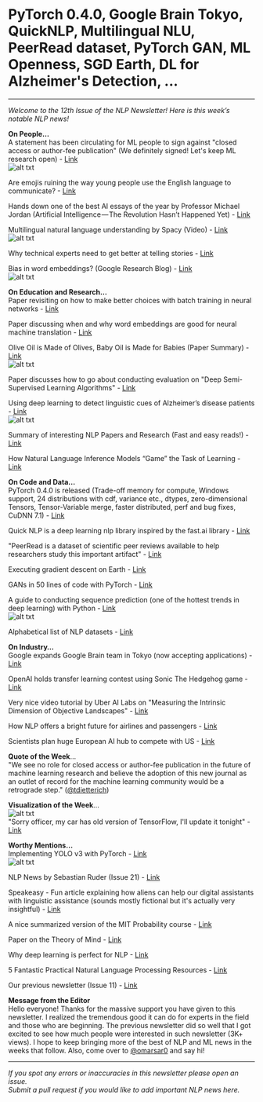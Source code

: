 # PyTorch 0.4.0, Google Brain Tokyo, QuickNLP, Multilingual NLU, PeerRead dataset, PyTorch GAN, ML Openness, SGD Earth, DL for Alzheimer's Detection, ...
--------
*Welcome to the 12th Issue of the NLP Newsletter! Here is this week’s notable NLP news!*

**On People…**  
A statement has been circulating for ML people to sign against "closed access or author-fee publication" (We definitely signed! Let's keep ML research open) - [Link](https://openaccess.engineering.oregonstate.edu/)  
![alt txt](https://github.com/omarsar/nlp_newsletter/blob/master/images/issue12/ml.png)

Are emojis ruining the way young people use the English language to communicate? - [Link](https://www.telegraph.co.uk/education/2018/04/17/emojis-ruining-english-language-young-people-rely-communicate/)

Hands down one of the best AI essays of the year by Professor Michael Jordan (Artificial Intelligence — The Revolution Hasn’t Happened Yet) - [Link](https://medium.com/@mijordan3/artificial-intelligence-the-revolution-hasnt-happened-yet-5e1d5812e1e7)

Multilingual natural language understanding by Spacy (Video) - [Link](https://www.youtube.com/watch?feature=youtu.be&utm_campaign=Revue+newsletter&utm_medium=Newsletter&utm_source=NLP+News&v=jB1-NukGZm0)  
![alt txt](https://github.com/omarsar/nlp_newsletter/blob/master/images/issue12/spacy.png)

Why technical experts need to get better at telling stories - [Link](https://hbr.org/2018/04/technical-experts-need-to-get-better-at-telling-stories)

Bias in word embeddings? (Google Research Blog) - [Link](https://developers.googleblog.com/2018/04/text-embedding-models-contain-bias.html)  
![alt txt](https://github.com/omarsar/nlp_newsletter/blob/master/images/issue12/bias.png)

**On Education and Research…**  
Paper revisiting on how to make better choices with batch training in neural networks - [Link](https://arxiv.org/abs/1804.07612)

Paper discussing when and why word embeddings are good for neural machine translation - [Link](https://arxiv.org/abs/1804.06323)

Olive Oil is Made of Olives, Baby Oil is Made for Babies (Paper Summary) - [Link](https://medium.com/dair-ai/olive-oil-is-made-of-olives-baby-oil-is-made-for-babies-paper-summary-a6f9b5544761)  
![alt txt](https://github.com/omarsar/nlp_newsletter/blob/master/images/issue12/olive_baby.png)

Paper discusses how to go about conducting evaluation on "Deep Semi-Supervised Learning Algorithms" - [Link](https://arxiv.org/abs/1804.09170)

Using deep learning to detect linguistic cues of Alzheimer’s disease patients - [Link](https://medium.com/dair-ai/using-deep-learning-to-detect-linguistic-cues-of-alzheimers-patients-a606693e54f9)  
![alt txt](https://github.com/omarsar/nlp_newsletter/blob/master/images/issue12/alzheimers_deep_learning.png)

Summary of interesting NLP Papers and Research (Fast and easy reads!) - [Link](https://github.com/omarsar/nlp_research)

How Natural Language Inference Models “Game” the Task of Learning - [Link](https://medium.com/center-for-data-science/how-natural-language-inference-models-game-the-task-of-learning-61d2f744955c)

**On Code and Data...**  
PyTorch 0.4.0 is released (Trade-off memory for compute, Windows support, 24 distributions with cdf, variance etc., dtypes, zero-dimensional Tensors, Tensor-Variable merge, faster distributed, perf and bug fixes, CuDNN 7.1) - [Link](https://github.com/pytorch/pytorch/releases/tag/v0.4.0)

Quick NLP is a deep learning nlp library inspired by the fast.ai library - [Link](https://github.com/outcastofmusic/quick-nlp)

"PeerRead is a dataset of scientific peer reviews available to help researchers study this important artifact" - [Link](https://arxiv.org/abs/1804.09635)

Executing gradient descent on Earth - [Link](https://fosterelli.co/executing-gradient-descent-on-the-earth)

GANs in 50 lines of code with PyTorch - [Link](https://medium.com/@devnag/generative-adversarial-networks-gans-in-50-lines-of-code-pytorch-e81b79659e3f)

A guide to conducting sequence prediction (one of the hottest trends in deep learning) with Python - [Link](https://www.analyticsvidhya.com/blog/2018/04/guide-sequence-prediction-using-compact-prediction-tree-python/)  
![alt txt](https://github.com/omarsar/nlp_newsletter/blob/master/images/issue12/sequences.png)

Alphabetical list of NLP datasets - [Link](https://github.com/niderhoff/nlp-datasets)

**On Industry…**  
Google expands Google Brain team in Tokyo (now accepting applications) - [Link](https://careers.google.com/jobs#!t=jo&jid=/google/research-scientist-google-brain-minato-tokyo-japan-3869100100&)

OpenAI holds transfer learning contest using Sonic The Hedgehog game - [Link](https://contest.openai.com/)

Very nice video tutorial by Uber AI Labs on "Measuring the Intrinsic Dimension of Objective Landscapes" - [Link](https://www.youtube.com/watch?v=uSZWeRADTFI&feature=youtu.be)

How NLP offers a bright future for airlines and passengers - [Link](https://www.ctvnews.ca/sci-tech/artificial-intelligence-promises-bright-future-for-airlines-and-passengers-1.3907375)

Scientists plan huge European AI hub to compete with US - [Link](https://www.theguardian.com/science/2018/apr/23/scientists-plan-huge-european-ai-hub-to-compete-with-us)

**Quote of the Week**...  
"We see no role for closed access or author-fee publication in the future of machine learning research and believe the adoption of this new journal as an outlet of record for the machine learning community would be a retrograde step." ([@tdietterich](https://twitter.com/tdietterich))

**Visualization of the Week**...  
![alt txt](https://github.com/omarsar/nlp_newsletter/blob/master/images/issue12/tensorflow.jpg)  
"Sorry officer, my car has old version of TensorFlow, I'll update it tonight" - [Link](https://twitter.com/Reza_Zadeh)

**Worthy Mentions…**  
Implementing YOLO v3 with PyTorch - [Link](https://medium.com/paperspace/tutorial-on-implementing-yolo-v3-from-scratch-in-pytorch-part-1-a0054d38ec78)  
![alt txt](https://github.com/omarsar/nlp_newsletter/blob/master/images/issue12/yolo.png)

NLP News by Sebastian Ruder (Issue 21) - [Link](http://newsletter.ruder.io/issues/nlp-pytorch-libraries-gan-tutorial-jupyter-tricks-tensorflow-things-representation-learning-making-nlp-more-accessible-michael-jordan-essay-reproducing-deep-rl-rakuten-data-challenge-naacl-outstanding-papers-106347)

Speakeasy - Fun article explaining how aliens can help our digital assistants with linguistic assistance (sounds mostly fictional but it's actually very insightful) - [Link](http://indianexpress.com/article/express-sunday-eye/speakeasy-mind-your-language-5155269/)

A nice summarized version of the MIT Probability course - [Link](http://advancedintegrals.com/wp-content/uploads/2018/03/Probability_Course.pdf)

Paper on the Theory of Mind - [Link](https://psyarxiv.com/dxpvq)

Why deep learning is perfect for NLP - [Link](https://www.kdnuggets.com/2018/04/why-deep-learning-perfect-nlp-natural-language-processing.html)

5 Fantastic Practical Natural Language Processing Resources - [Link](https://www.kdnuggets.com/2018/02/5-fantastic-practical-natural-language-processing-resources.html)

Our previous newsletter (Issue 11) - [Link](https://medium.com/dair-ai/deepsuperlearner-spherical-cnns-google-semantris-debater-data-alterego-text-to-images-gans-2ba92eef9b9f)

**Message from the Editor**  
Hello everyone! Thanks for the massive support you have given to this newsletter. I realized the tremendous good it can do for experts in the field and those who are beginning. The previous newsletter did so well that I got excited to see how much people were interested in such newsletter (3K+ views). I hope to keep bringing more of the best of NLP and ML news in the weeks that follow. Also, come over to [@omarsar0](https://twitter.com/omarsar0) and say hi!

----------
*If you spot any errors or inaccuracies in this newsletter please open an issue.*  
*Submit a pull request if you would like to add important NLP news here.*